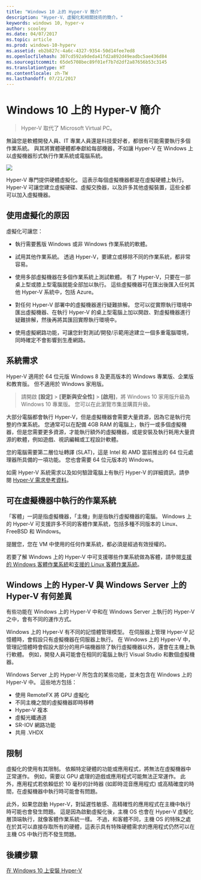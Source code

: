 ```yaml
---
title: "Windows 10 上的 Hyper-V 簡介"
description: "Hyper-V、虛擬化和相關技術的簡介。"
keywords: windows 10, hyper-v
author: scooley
ms.date: 04/07/2017
ms.topic: article
ms.prod: windows-10-hyperv
ms.assetid: eb2b827c-4a6c-4327-9354-50d14fee7ed8
ms.openlocfilehash: 307cd592a9deda41fd2a892d49eadbc5ae436d84
ms.sourcegitcommit: 65de5708bec89f01ef7b7d2df2a87656b53c3145
ms.translationtype: HT
ms.contentlocale: zh-TW
ms.lasthandoff: 07/21/2017
---
```

# Windows 10 上的 Hyper-V 簡介

> Hyper-V 取代了 Microsoft Virtual PC。 

無論您是軟體開發人員、IT 專業人員還是科技愛好者，都很有可能需要執行多個作業系統。 與其將實體硬體都奉獻給每部機器，不如讓 Hyper-V 在 Windows 上以虛擬機器形式執行作業系統或電腦系統。  

![](media/HyperVNesting.png)

Hyper-V 專門提供硬體虛擬化。  這表示每個虛擬機器都是在虛擬硬體上執行。  Hyper-V 可讓您建立虛擬硬碟、虛擬交換器，以及許多其他虛擬裝置，這些全都可以加入虛擬機器。

## 使用虛擬化的原因

虛擬化可讓您：  
* 執行需要舊版 Windows 或非 Windows 作業系統的軟體。 

* 試用其他作業系統。 透過 Hyper-V，要建立或移除不同的作業系統，都非常容易。

* 使用多部虛擬機器在多個作業系統上測試軟體。 有了 Hyper-V，只要在一部桌上型或膝上型電腦就能全部加以執行。 這些虛擬機器可在匯出後匯入任何其他 Hyper-V 系統中，包括 Azure。

* 對任何 Hyper-V 部署中的虛擬機器進行疑難排解。 您可以從實際執行環境中匯出虛擬機器、在執行 Hyper-V 的桌上型電腦上加以開啟、對虛擬機器進行疑難排解，然後再將其匯回實際執行環境中。 

* 使用虛擬網路功能，可讓您針對測試/開發/示範用途建立一個多重電腦環境，同時確定不會影響到生產網路。

## 系統需求
Hyper-V 適用於 64 位元版 Windows 8 及更高版本的 Windows 專業版、企業版和教育版。  但不適用於 Windows 家用版。  

>  請開啟 **\[設定\]** > **\[更新與安全性\]** > **\[啟用\]**，將 Windows 10 家用版升級為 Windows 10 專業版。 您可以在此瀏覽市集並購買升級。

大部分電腦都會執行 Hyper-V，但是虛擬機器會需要大量資源，因為它是執行完整的作業系統。  您通常可以在配備 4GB RAM 的電腦上，執行一或多個虛擬機器，但是您需要更多資源，才能執行額外的虛擬機器，或是安裝及執行耗用大量資源的軟體，例如遊戲、視訊編輯或工程設計軟體。 

您的電腦需要第二層位址轉譯 (SLAT)，這是 Intel 和 AMD 當前推出的 64 位元處理器所具備的一項功能。  您也會需要 64 位元版本的 Windows。

如需 Hyper-V 系統需求以及如何驗證電腦上有執行 Hyper-V 的詳細資訊，請參閱 [Hyper-V 需求參考資料](..\reference\hyper-v-requirements.md)。

## 可在虛擬機器中執行的作業系統
「客體」一詞是指虛擬機器，「主機」則是指執行虛擬機器的電腦。 Windows 上的 Hyper-V 可支援許多不同的客體作業系統，包括多種不同版本的 Linux、FreeBSD 和 Windows。 

提醒您，您在 VM 中使用的任何作業系統，都必須是經過有效授權的。 

若要了解 Windows 上的 Hyper-V 中可支援哪些作業系統做為客體，請參閱[支援的 Windows 客體作業系統](supported-guest-os.md)和[支援的 Linux 客體作業系統](https://technet.microsoft.com/library/dn531030.aspx)。 


## Windows 上的 Hyper-V 與 Windows Server 上的 Hyper-V 有何差異
有些功能在 Windows 上的 Hyper-V 中和在 Windows Server 上執行的 Hyper-V 之中，會有不同的運作方式。 

Windows 上的 Hyper-V 有不同的記憶體管理模型。 在伺服器上管理 Hyper-V 記憶體時，會假設只有虛擬機器在伺服器上執行。 在 Windows 上的 Hyper-V 中，管理記憶體時會假設大部分的用戶端機器除了執行虛擬機器以外，還會在主機上執行軟體。 例如，開發人員可能會在相同的電腦上執行 Visual Studio 和數個虛擬機器。

Windows Server 上的 Hyper-V 所包含的某些功能，並未包含在 Windows 上的 Hyper-V 中。 這些地方包括：

* 使用 RemoteFX 將 GPU 虛擬化 
* 不同主機之間的虛擬機器即時移轉
* Hyper-V 複本
* 虛擬光纖通道
* SR-IOV 網路功能
* 共用 .VHDX

## 限制
虛擬化的使用有其限制。 依賴特定硬體的功能或應用程式，將無法在虛擬機器中正常運作。 例如，需要以 GPU 處理的遊戲或應用程式可能無法正常運作。 此外，應用程式若依賴低於 10 毫秒的計時器 (如即時混音應用程式) 或高精確度的時間，在虛擬機器中執行時可能會有問題。

此外，如果您啟動 Hyper-V，對延遲性敏感、高精確性的應用程式在主機中執行時可能也會發生問題。  這是因為啟動虛擬化後，主機 OS 也會在 Hyper-V 虛擬化層頂端執行，就像客體作業系統一樣。 不過，和客體不同，主機 OS 的特殊之處在於其可以直接存取所有的硬體，這表示具有特殊硬體需求的應用程式仍然可以在主機 OS 中執行而不發生問題。

## 後續步驟
[在 Windows 10 上安裝 Hyper-V](..\quick-start\enable-hyper-v.md) 
